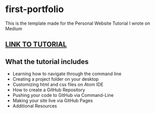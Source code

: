 # first-portfolio

This is the template made for the Personal Website Tutorial I wrote on Medium

## <a href = "https://medium.com/@mpara/how-to-make-your-first-portfolio-hosted-on-github-1e5940853fcc"> LINK TO TUTORIAL </a>
## What the tutorial includes
-  Learning how to navigate through the command line
-  Creating a project folder on your desktop
-  Customizing html and css files on Atom IDE
-  How to create a GitHub Repository
-  Pushing your code to GitHub via Command-Line
-  Making your site live via GitHub Pages
-  Additional Resources



